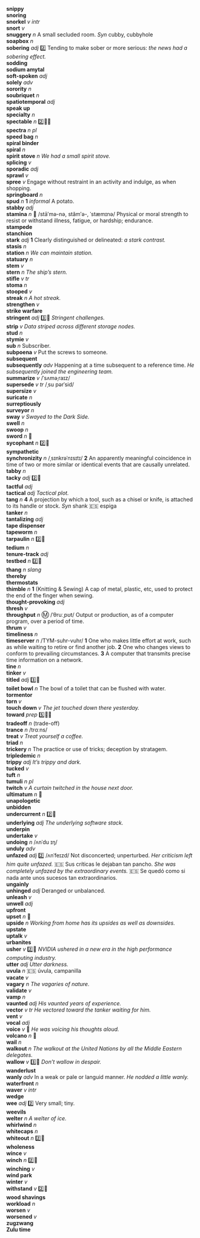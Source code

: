 __snippy__  
__snoring__  
__snorkel__ _v intr_  
__snort__ _v_  
__snuggery__ _n_ A small secluded room. _Syn_ cubby, cubbyhole  
__soapbox__ _n_  
__sobering__ _adj_ :two: Tending to make sober or more serious: _the news had a sobering effect._  
__sodding__  
__sodium amytal__  
__soft-spoken__ _adj_  
__solely__ _adv_  
__sorority__ _n_  
__soubriquet__ _n_  
__spatiotemporal__ _adj_  
__speak up__  
__specialty__ _n_  
__spectable__ _n_ :two::mega::hammer:  
__spectra__ _n pl_  
__speed bag__ _n_  
__spiral binder__  
__spiral__ _n_  
__spirit stove__ _n_ _We had a small spirit stove._  
__splicing__ _v_  
__sporadic__ _adj_  
__sprawl__ _v_  
__spree__ _v_ Engage without restraint in an activity and indulge, as when shopping.  
__springboard__ _n_  
__spud__ _n_ __1__ _informal_ A potato.  
__stabby__ _adj_  
__stamina__ _n_ :mega: /stā′mə-nə, stăm′ə-, ˈstæmɪnə/ Physical or moral strength to resist or withstand illness, fatigue, or hardship; endurance.  
__stampede__  
__stanchion__  
__stark__ _adj_ __1__ Clearly distinguished or delineated: _a stark contrast._  
__stasis__ _n_  
__station__ _n_ _We can maintain station._  
__statuary__ _n_  
__stem__ _v_  
__stern__ _n_ _The ship’s stern._  
__stifle__ _v tr_  
__stoma__ _n_  
__stooped__ _v_  
__streak__ _n_ _A hot streak._  
__strengthen__ _v_  
__strike warfare__  
__stringent__ _adj_ :three::hammer: _Stringent challenges._  
__strip__ _v_ _Data striped across different storage nodes._  
__stud__ _n_  
__stymie__ _v_  
__sub__ _n_ Subscriber.  
__subpoena__ _v_ Put the screws to someone.  
__subsequent__  
__subsequently__ _adv_ Happening at a time subsequent to a reference time. _He subsequently joined the engineering team._  
__summarize__ _v_ /ˈsʌməˌraɪz/  
__supersede__ _v tr_ /ˌsu pərˈsid/  
__supersize__ _v_  
__suricate__ _n_  
__surreptiously__  
__surveyor__ _n_  
__sway__ _v_ _Swayed to the Dark Side._  
__swell__ _n_  
__swoop__ _n_  
__sword__ _n_ :mega:  
__sycophant__ _n_ :two::hammer:  
__sympathetic__  
__synchronizity__ _n_ /ˌsɪnkrəˈnɪsɪtɪ/ __2__ An apparently meaningful coincidence in time of two or more similar or identical events that are causally unrelated.  
__tabby__ _n_  
__tacky__ _adj_ :two::hammer:  
__tactful__ _adj_  
__tactical__ _adj_ _Tactical plot._  
__tang__ _n_ __4__ A projection by which a tool, such as a chisel or knife, is attached to its handle or stock. _Syn_ shank :es: espiga  
__tanker__ _n_  
__tantalizing__ _adj_  
__tape dispenser__  
__tapeworm__ _n_  
__tarpaulin__ _n_ :two::hammer:  
__tedium__ _n_  
__tenure-track__ _adj_  
__testbed__ _n_ :two::hammer:  
__thang__ _n slang_  
__thereby__  
__thermostats__  
__thimble__ _n_ __1__ (Knitting & Sewing) A cap of metal, plastic, etc, used to protect the end of the finger when sewing.  
__thought-provoking__ _adj_  
__thresh__ _v_  
__throughput__ _n_ :m: /ˈθruːˌpʊt/ Output or production, as of a computer program, over a period of time.  
__thrum__ _v_  
__timeliness__ _n_  
__timeserver__ _n_ /TYM-suhr-vuhr/ __1__ One who makes little effort at work, such as while waiting to retire or find another job. __2__ One who changes views to conform to prevailing circumstances. __3__ A computer that transmits precise time information on a network.  
__tine__ _n_  
__tinker__ _v_  
__titled__ _adj_ :three::hammer:  
__toilet bowl__ _n_ The bowl of a toilet that can be flushed with water.  
__tormentor__  
__torn__ _v_  
__touch down__ _v_ _The jet touched down there yesterday._  
__toward__ _prep_ :five::mega::hammer:  
__tradeoff__ _n_ (trade-off)  
__trance__ _n_ /trɑːns/  
__treat__ _v_ _Treat yourself a coffee._  
__triad__ _n_  
__trickery__ _n_ The practice or use of tricks; deception by stratagem.  
__tripledemic__ _n_  
__trippy__ _adj_ _It’s trippy and dark._  
__tucked__ _v_  
__tuft__ _n_  
__tumuli__ _n pl_  
__twitch__ _v_ _A curtain twitched in the house next door._  
__ultimatum__ _n_ :mega:  
__unapologetic__  
__unbidden__  
__undercurrent__ _n_ :two::hammer:  
__underlying__ _adj_ _The underlying software stack._  
__underpin__  
__undertake__ _v_  
__undoing__ _n_ /ʌnˈdu ɪŋ/  
__unduly__ _adv_  
__unfazed__ _adj_ :two: /ʌnˈfeɪzd/ Not disconcerted; unperturbed. _Her criticism left him quite unfazed._ :es: Sus críticas le dejaban tan pancho. _She was completely unfazed by the extraordinary events._ :es: Se quedó como si nada ante unos sucesos tan extraordinarios.  
__ungainly__  
__unhinged__ _adj_ Deranged or unbalanced.  
__unleash__ _v_  
__unwell__ _adj_  
__upfront__  
__upset__ _n_ :mega:  
__upside__ _n_ _Working from home has its upsides as well as downsides._  
__upstate__  
__uptalk__ _v_  
__urbanites__  
__usher__ _v_ :two::hammer: _NVIDIA ushered in a new era in the high performance computing industry._  
__utter__ _adj_ _Utter darkness._  
__uvula__ _n_ :es: úvula, campanilla  
__vacate__ _v_  
__vagary__ _n_ _The vagaries of nature._  
__validate__ _v_  
__vamp__ _n_  
__vaunted__ _adj_ _His vaunted years of experience._  
__vector__ _v tr_ _He vectored toward the tanker waiting for him._  
__vent__ _v_  
__vocal__ _adj_  
__voice__ _v_ :dart: _He was voicing his thoughts aloud._  
__volcano__ _n_ :mega:  
__wail__ _n_  
__walkout__ _n_ _The walkout at the United Nations by all the Middle Eastern delegates._  
__wallow__ _v_ :three::hammer: _Don’t wallow in despair._  
__wanderlust__  
__wanly__ _adv_ In a weak or pale or languid manner. _He nodded a little wanly._  
__waterfront__ _n_  
__waver__ _v intr_  
__wedge__  
__wee__ _adj_ :two: Very small; tiny.  
__weevils__  
__welter__ _n_ _A welter of ice._  
__whirlwind__ _n_  
__whitecaps__ _n_  
__whiteout__ _n_ :two::hammer:  
__wholeness__  
__wince__ _v_  
__winch__ _n_ :two::hammer:  
__winching__ _v_  
__wind park__  
__winter__ _v_  
__withstand__ _v_ :two::hammer:  
__wood shavings__  
__workload__ _n_  
__worsen__ _v_  
__worsened__ _v_  
__zugzwang__  
__Zulu time__  